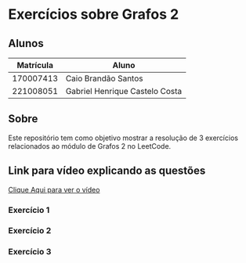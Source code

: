 # Exercícios sobre Grafos 2

## Alunos

|Matrícula | Aluno |
| -- | -- |
| 170007413  | Caio Brandão Santos |
| 221008051 | Gabriel Henrique Castelo Costa |

## Sobre

Este repositório tem como objetivo mostrar a resolução de 3 exercícios relacionados ao módulo de Grafos 2 no LeetCode.

## Link para vídeo explicando as questões

[Clique Aqui para ver o vídeo](https://www.youtube.com/watch?v=gOCZX1ZDaR4)

### Exercício 1



### Exercício 2



### Exercício 3


